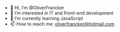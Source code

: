 - 👋 Hi, I’m @OliverFrancker
- 👀 I’m interested in IT and Front-end development
- 🌱 I’m currently learning JavaScript
- 📫 How to reach me: oliverfrancker@hotmail.com

